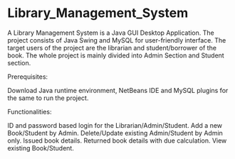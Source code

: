 # Library_Management_System

A Library Management System is a Java GUI Desktop Application. The project consists of Java Swing and MySQL for user-friendly interface. 
The target users of the project are the librarian and student/borrower of the book. 
The whole project is mainly divided into Admin Section and Student section.

Prerequisites:

Download Java runtime environment, NetBeans IDE and MySQL plugins for the same to run the project.

Functionalities:

ID and password based login for the Librarian/Admin/Student.
Add a new Book/Student by Admin.
Delete/Update existing Admin/Student by Admin only.
Issued book details. 
Returned book details with due calculation.
View existing Book/Student.
